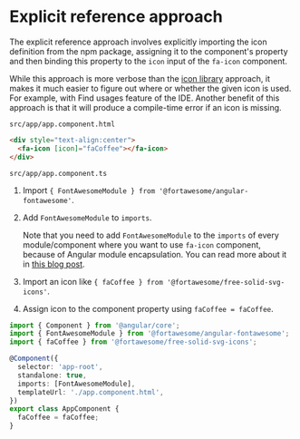 # Explicit reference approach

The explicit reference approach involves explicitly importing the icon definition from the npm package, assigning it to the component's property and then binding this property to the `icon` input of the `fa-icon` component.

While this approach is more verbose than the [icon library](./icon-library.md) approach, it makes it much easier to figure out where or whether the given icon is used. For example, with Find usages feature of the IDE. Another benefit of this approach is that it will produce a compile-time error if an icon is missing.

`src/app/app.component.html`

```html
<div style="text-align:center">
  <fa-icon [icon]="faCoffee"></fa-icon>
</div>
```

`src/app/app.component.ts`

1. Import `{ FontAwesomeModule } from '@fortawesome/angular-fontawesome'`.
1. Add `FontAwesomeModule` to `imports`.

   Note that you need to add `FontAwesomeModule` to the `imports` of every module/component where you want to use `fa-icon` component, because of Angular module encapsulation. You can read more about it in [this blog post](https://indepth.dev/posts/1056/avoiding-common-confusions-with-modules-in-angular#module-encapsulation).
1. Import an icon like `{ faCoffee } from '@fortawesome/free-solid-svg-icons'`.
1. Assign icon to the component property using `faCoffee = faCoffee`.

```typescript
import { Component } from '@angular/core';
import { FontAwesomeModule } from '@fortawesome/angular-fontawesome';
import { faCoffee } from '@fortawesome/free-solid-svg-icons';

@Component({
  selector: 'app-root',
  standalone: true,
  imports: [FontAwesomeModule],
  templateUrl: './app.component.html',
})
export class AppComponent {
  faCoffee = faCoffee;
}
```
